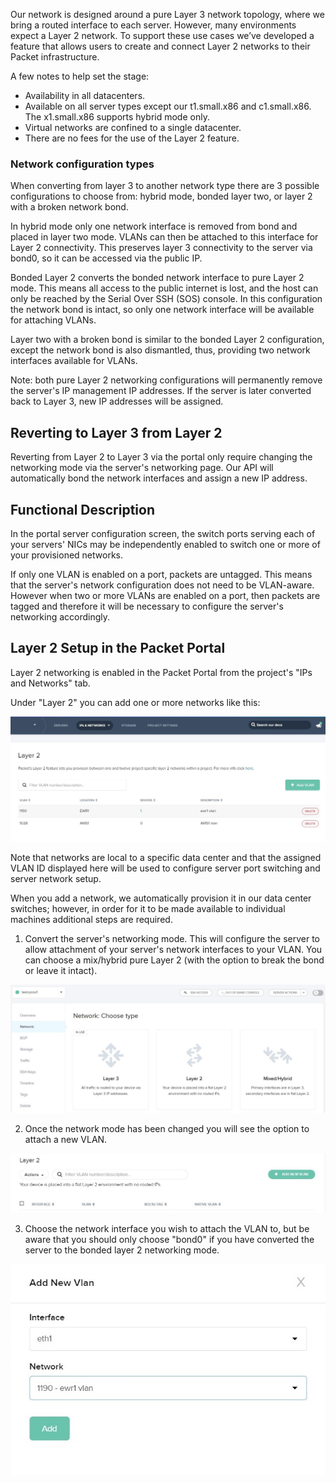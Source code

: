 <!-- <meta>
{

    "title":"Layer 2",
    "description":"A quick look at the layer 2 feature.",
    "tag":["layer 2", "networking", "advanced"],
    "seo-title": "Layer 2 Network Topology - Packet Developer Docs",
    "seo-description": "A quick look at the layer 2 feature.",
    "og-title": "Local and Global BGP",
    "og-description": "A quick look at the layer 2 feature."
}
</meta> -->


Our network is designed around a pure Layer 3 network topology, where we bring a routed interface to each server.  However, many environments expect a Layer 2 network. To support these use cases we’ve developed a feature that allows users to create and connect Layer 2 networks to their Packet infrastructure.

A few notes to help set the stage:

* Availability in all datacenters.
* Available on all server types except our t1.small.x86 and c1.small.x86. The x1.small.x86 supports hybrid mode only.
* Virtual networks are confined to a single datacenter.
* There are no fees for the use of the Layer 2 feature.


### Network configuration types

When converting from layer 3 to another network type there are 3 possible configurations to choose from: hybrid mode, bonded layer two, or layer 2 with a broken network bond.

In hybrid mode only one network interface is removed from bond and placed in layer two mode. VLANs can then be attached to this interface for Layer 2 connectivity. This preserves layer 3 connectivity to the server via bond0, so it can be accessed via the public IP.

Bonded Layer 2 converts the bonded network interface to pure Layer 2 mode. This means all access to the public internet is lost, and the host can only be reached by the Serial Over SSH (SOS) console. In this configuration the network bond is intact, so only one network interface will be available for attaching VLANs.

Layer two with a broken bond is similar to the bonded Layer 2 configuration, except the network bond is also dismantled, thus, providing two network interfaces available for VLANs.

Note: both pure Layer 2 networking configurations will permanently remove the server's IP management IP addresses. If the server is later converted back to Layer 3, new IP addresses will be assigned.


## Reverting to Layer 3 from Layer 2

Reverting from Layer 2 to Layer 3 via the portal only require changing the networking mode via the server's networking page. Our API will automatically bond the network interfaces and assign a new IP address.

## Functional Description


In the portal server configuration screen, the switch ports serving each of your servers' NICs may be independently enabled to switch one or more of your provisioned networks.

If only one VLAN is enabled on a port, packets are untagged. This means that the server's network configuration does not need to be VLAN-aware. However when two or more VLANs are enabled on a port, then packets are tagged and therefore it will be necessary to configure the server's networking accordingly.

## Layer 2 Setup in the Packet Portal

Layer 2 networking is enabled in the Packet Portal from the project's "IPs and Networks" tab.

Under "Layer 2" you can add one or more networks like this:

![add VLAN](/images/layer-2-overview/add-vlan.jpg)

Note that networks are local to a specific data center and that the assigned VLAN ID displayed here will be used to configure server port switching and server network setup.

When you add a network, we automatically provision it in our data center switches; however, in order for it to be made available to individual machines additional steps are required.

1. Convert the server's networking mode. This will configure the server to allow attachment of your server's network interfaces to your VLAN. You can choose a mix/hybrid pure Layer 2 (with the option to break the bond or leave it intact).

![convert network](/images/layer-2-overview/convert-network-mode.jpg)

2. Once the network mode has been changed you will see the option to attach a new VLAN.

![attach VLAN](/images/layer-2-overview/attach-vlan-step1.jpg)

3. Choose the network interface you wish to attach the VLAN to, but be aware that you should only choose "bond0" if you have converted the server to the bonded layer 2 networking mode.

![VLAN menue](/images/layer-2-overview/attach-vlan-step2.jpg)
